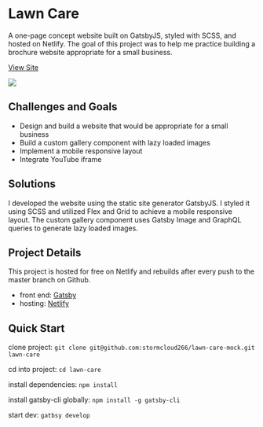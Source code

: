 # Lawn Care
A one-page concept website built on GatsbyJS, styled with SCSS, and hosted on Netlify. The goal of this project was to help me practice building a brochure website appropriate for a small business.

[View Site](https://lawn-care-mock.netlify.app/)

![](https://github.com/stormcloud266/lawn-care-mock/blob/master/screenshot.gif)

## Challenges and Goals
* Design and build a website that would be appropriate for a small business
* Build a custom gallery component with lazy loaded images
* Implement a mobile responsive layout
* Integrate YouTube iframe

## Solutions
I developed the website using the static site generator GatsbyJS. I styled it using SCSS and utilized Flex and Grid to achieve a mobile responsive layout. The custom 
gallery component uses Gatsby Image and GraphQL queries to generate lazy loaded images.

## Project Details
This project is hosted for free on Netlify and rebuilds after every push to the master branch on Github.
* front end: [Gatsby](https://gatsbyjs.com)
* hosting: [Netlify](https://www.netlify.com)

## Quick Start
clone project: `git clone git@github.com:stormcloud266/lawn-care-mock.git lawn-care`

cd into project: `cd lawn-care`

install dependencies: `npm install`

install gatsby-cli globally: `npm install -g gatsby-cli`

start dev: `gatbsy develop`
